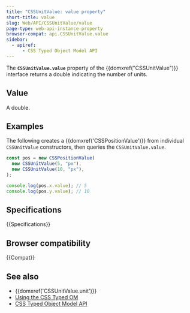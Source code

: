 ```yaml
---
title: "CSSUnitValue: value property"
short-title: value
slug: Web/API/CSSUnitValue/value
page-type: web-api-instance-property
browser-compat: api.CSSUnitValue.value
sidebar:
  - apiref:
      - CSS Typed Object Model API
---
```


The **`CSSUnitValue.value`** property of the
{{domxref("CSSUnitValue")}} interface returns a double indicating the number of units.

## Value

A double.

## Examples

The following creates a {{domxref('CSSPositionValue')}} from individual
`CSSUnitValue` constructors, then queries the
`CSSUnitValue.value`.

```js
const pos = new CSSPositionValue(
  new CSSUnitValue(5, "px"),
  new CSSUnitValue(10, "px"),
);

console.log(pos.x.value); // 5
console.log(pos.y.value); // 10
```

## Specifications

{{Specifications}}

## Browser compatibility

{{Compat}}

## See also

- {{domxref('CSSUnitValue.unit')}}
- [Using the CSS Typed OM](/en-US/docs/Web/API/CSS_Typed_OM_API/Guide)
- [CSS Typed Object Model API](/en-US/docs/Web/API/CSS_Typed_OM_API)
